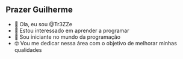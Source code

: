 ## Prazer Guilherme

- 👋 Ola, eu sou @Tr3ZZe
- 👀 Estou interessado em aprender a programar 
- 🥸 Sou iniciante no mundo da programaçâo
- 🤓 Vou me dedicar nessa área com o objetivo de melhorar minhas qualidades
